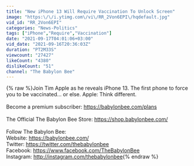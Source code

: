 ```yaml
---
title: "New iPhone 13 Will Require Vaccination To Unlock Screen"
image: "https:\/\/i.ytimg.com\/vi\/RR_2Von6EPI\/hqdefault.jpg"
vid_id: "RR_2Von6EPI"
categories: "News-Politics"
tags: ["iPhone","Require","Vaccination"]
date: "2021-09-17T04:01:06+03:00"
vid_date: "2021-09-16T20:36:03Z"
duration: "PT2M33S"
viewcount: "27427"
likeCount: "4380"
dislikeCount: "51"
channel: "The Babylon Bee"
---
```

{% raw %}Join Tim Apple as he reveals iPhone 13. The first phone to force you to be vaccinated… or else. Apple: Think different.<br /><br />Become a premium subscriber:  <a rel="nofollow" target="blank" href="https://babylonbee.com/plans">https://babylonbee.com/plans</a><br /><br />The Official The Babylon Bee Store:  <a rel="nofollow" target="blank" href="https://shop.babylonbee.com/">https://shop.babylonbee.com/</a><br /><br />Follow The Babylon Bee:<br />Website: <a rel="nofollow" target="blank" href="https://babylonbee.com/">https://babylonbee.com/</a><br />Twitter: <a rel="nofollow" target="blank" href="https://twitter.com/thebabylonbee">https://twitter.com/thebabylonbee</a><br />Facebook: <a rel="nofollow" target="blank" href="https://www.facebook.com/TheBabylonBee">https://www.facebook.com/TheBabylonBee</a><br />Instagram: <a rel="nofollow" target="blank" href="http://instagram.com/thebabylonbee">http://instagram.com/thebabylonbee</a>{% endraw %}
